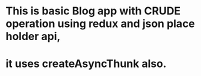 # This is basic Blog app with CRUDE operation using redux and json place holder api,

# it uses createAsyncThunk also.
